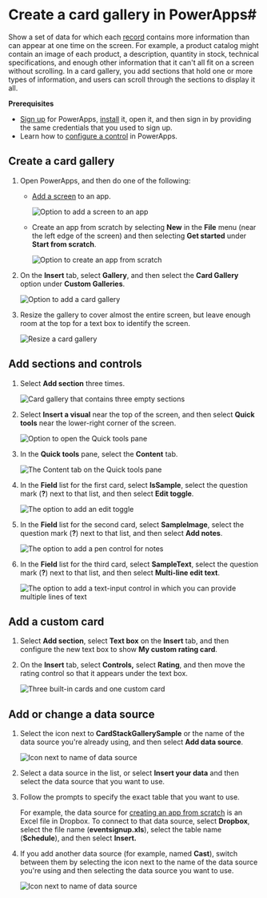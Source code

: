 <properties
   pageTitle="Create a card gallery | Microsoft PowerApps"
   description="Create a gallery in which users can scroll to show all data in an individual record, even if it contains more information than a screen can show at once."
   services=""
   suite="powerapps"
   documentationCenter="na"
   authors="aftowen"
   manager="dwrede"
   editor=""
   tags=""/>
<tags
   ms.service="powerapps"
   ms.devlang="na"
   ms.topic="article"
   ms.tgt_pltfrm="na"
   ms.workload="na"
   ms.date="11/20/2015"
   ms.author="anneta"/>

# Create a card gallery in PowerApps#
Show a set of data for which each [record](functions/working-with-tables.md) contains more information than can appear at one time on the screen. For example, a product catalog might contain an image of each product, a description, quantity in stock, technical specifications, and enough other information that it can't all fit on a screen without scrolling. In a card gallery, you add sections that hold one or more types of information, and users can scroll through the sections to display it all.

**Prerequisites**

- [Sign up](signup-for-powerapps.md) for PowerApps, [install](http://aka.ms/powerappsinstall) it, open it, and then sign in by providing the same credentials that you used to sign up.
- Learn how to [configure a control](add-configure-controls.md) in PowerApps.

## Create a card gallery ##
1. Open PowerApps, and then do one of the following:

	- [Add a screen](add-screen-context-variables.md) to an app.

		![Option to add a screen to an app](./media/create-card-gallery/add-screen.png)

	- Create an app from scratch by selecting **New** in the **File** menu (near the left edge of the screen) and then selecting **Get started** under **Start from scratch**.

		![Option to create an app from scratch](./media/create-card-gallery/blank-app.png)

1. On the **Insert** tab, select **Gallery**, and then select the **Card Gallery** option under **Custom Galleries**.

	![Option to add a card gallery](./media/create-card-gallery/add-gallery.png)

1. Resize the gallery to cover almost the entire screen, but leave enough room at the top for a text box to identify the screen.

	![Resize a card gallery](./media/create-card-gallery/resize-gallery.png)

## Add sections and controls ##

1. Select **Add section** three times.

	![Card gallery that contains three empty sections](./media/create-card-gallery/add-section.png)

1. Select **Insert a visual** near the top of the screen, and then select **Quick tools** near the lower-right corner of the screen.

	![Option to open the Quick tools pane](./media/create-card-gallery/open-quick-tools.png)

1. In the **Quick tools** pane, select the **Content** tab.

	![The Content tab on the Quick tools pane](./media/create-card-gallery/qt-content.png)

1. In the **Field** list for the first card, select **IsSample**, select the question mark (**?**) next to that list, and then select **Edit toggle**.

	![The option to add an edit toggle](./media/create-card-gallery/add-toggle.png)

1. In the **Field** list for the second card, select **SampleImage**, select the question mark (**?**) next to that list, and then select **Add notes**.

	![The option to add a pen control for notes](./media/create-card-gallery/add-notes.png)

1. In the **Field** list for the third card, select **SampleText**, select the question mark (**?**) next to that list, and then select **Multi-line edit text**.

	![The option to add a text-input control in which you can provide multiple lines of text](./media/create-card-gallery/add-input-text.png)

## Add a custom card ##

1. Select **Add section**, select **Text box** on the **Insert** tab, and then configure the new text box to show **My custom rating card**.

1. On the **Insert** tab, select **Controls,** select **Rating**, and then move the rating control so that it appears under the text box.

	![Three built-in cards and one custom card](./media/create-card-gallery/add-rating.png)

## Add or change a data source ##

1. Select the icon next to **CardStackGallerySample** or the name of the data source you're already using, and then select **Add data source**.

	![Icon next to name of data source](./media/create-card-gallery/data-source-icon.png)

1. Select a data source in the list, or select **Insert your data** and then select the data source that you want to use.

1. Follow the prompts to specify the exact table that you want to use.

	For example, the data source for [creating an app from scratch](get-started-create-from-blank.md) is an Excel file in Dropbox. To connect to that data source, select **Dropbox**, select the file name (**eventsignup.xls**), select the table name (**Schedule**), and then select **Insert.**

1. If you add another data source (for example, named **Cast**), switch between them by selecting the icon next to the name of the data source you're using and then selecting the data source you want to use.

	![Icon next to name of data source](./media/create-card-gallery/change-data-source.png)
